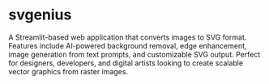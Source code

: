 # svgenius
A Streamlit-based web application that converts images to SVG format. Features include AI-powered background removal, edge enhancement, image generation from text prompts, and customizable SVG output. Perfect for designers, developers, and digital artists looking to create scalable vector graphics from raster images.
